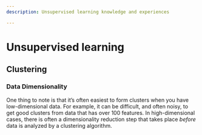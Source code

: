 ```yaml
---
description: Unsupervised learning knowledge and experiences

---
```


# Unsupervised learning

## Clustering

### Data Dimensionality

One thing to note is that it’s often easiest to form clusters when you have low-dimensional data. For example, it can be difficult, and often noisy, to get good clusters from data that has over 100 features. In high-dimensional cases, there is often a dimensionality reduction step that takes place *before* data is analyzed by a clustering algorithm.